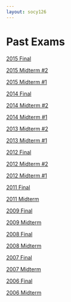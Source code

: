 ```yaml
---
layout: socy126
---
```


# Past Exams

<p><a href="http://nicholaschristakis.net/wp-content/uploads/2015/08/15F.pdf">2015 Final</a></p>
<p><a href="http://nicholaschristakis.net/wp-content/uploads/2015/08/15M2.pdf">2015 Midterm #2</a></p>
<p><a href="http://nicholaschristakis.net/wp-content/uploads/2015/08/15M1.pdf">2015 Midterm #1</a></p>
<p><a href="http://nicholaschristakis.net/wp-content/uploads/2015/02/14F.pdf">2014 Final</a></p>
<p><a href="http://nicholaschristakis.net/wp-content/uploads/2015/02/14M2.pdf">2014 Midterm #2</a></p>
<p><a href="http://nicholaschristakis.net/wp-content/uploads/2015/02/14M1.pdf">2014 Midterm #1</a></p>
<p><a href="http://nicholaschristakis.net/wp-content/uploads/2015/02/13M2.pdf">2013 Midterm #2</a></p>
<p><a href="http://nicholaschristakis.net/wp-content/uploads/2015/02/13M1.pdf">2013 Midterm #1</a></p>
<p><a href="http://nicholaschristakis.net/wp-content/uploads/2015/02/12F.pdf">2012 Final</a></p>
<p><a href="http://nicholaschristakis.net/wp-content/uploads/2015/02/12M2.pdf">2012 Midterm #2</a></p>
<p><a href="http://nicholaschristakis.net/wp-content/uploads/2015/02/12M1.pdf">2012 Midterm #1</a></p>
<p><a href="http://nicholaschristakis.net/wp-content/uploads/2015/02/11F.pdf">2011 Final</a></p>
<p><a href="http://nicholaschristakis.net/wp-content/uploads/2015/02/11M.pdf">2011 Midterm</a></p>
<p><a href="http://nicholaschristakis.net/wp-content/uploads/2015/02/09F.pdf">2009 Final</a></p>
<p><a href="http://nicholaschristakis.net/wp-content/uploads/2015/02/09M.pdf">2009 Midterm</a></p>
<p><a href="http://nicholaschristakis.net/wp-content/uploads/2015/02/08F.pdf">2008 Final</a></p>
<p><a href="http://nicholaschristakis.net/wp-content/uploads/2015/02/08M.pdf">2008 Midterm</a></p>
<p><a href="http://nicholaschristakis.net/wp-content/uploads/2015/02/07F.pdf">2007 Final</a></p>
<p><a href="http://nicholaschristakis.net/wp-content/uploads/2015/02/07M.pdf">2007 Midterm</a></p>
<p><a href="http://nicholaschristakis.net/wp-content/uploads/2015/02/06F.pdf">2006 Final</a></p>
<p><a href="http://nicholaschristakis.net/wp-content/uploads/2015/02/06M.pdf">2006 Midterm</a></p>
